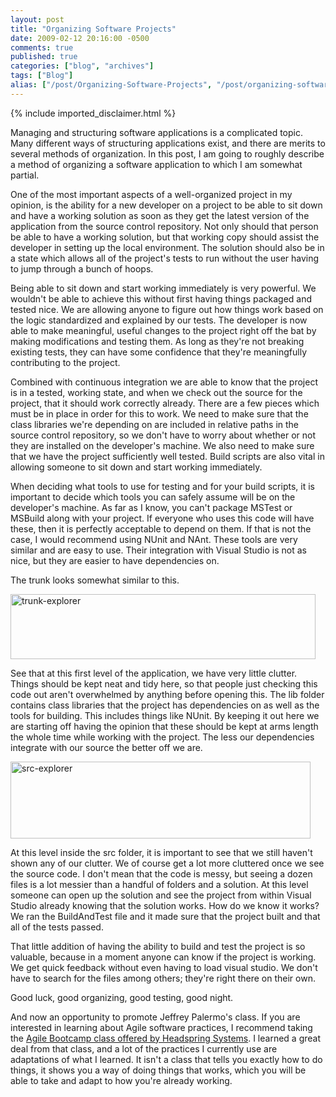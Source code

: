 ```yaml
---
layout: post
title: "Organizing Software Projects"
date: 2009-02-12 20:16:00 -0500
comments: true
published: true
categories: ["blog", "archives"]
tags: ["Blog"]
alias: ["/post/Organizing-Software-Projects", "/post/organizing-software-projects"]
---
```

<!-- more -->
{% include imported_disclaimer.html %}
<p>Managing and structuring software applications is a complicated topic. Many different ways of structuring applications exist, and there are merits to several methods of organization. In this post, I am going to roughly describe a method of organizing a software application to which I am somewhat partial.</p>
<p>One of the most important aspects of a well-organized project in my opinion, is the ability for a new developer on a project to be able to sit down and have a working solution as soon as they get the latest version of the application from the source control repository. Not only should that person be able to have a working solution, but that working copy should assist the developer in setting up the local environment. The solution should also be in a state which allows all of the project's tests to run without the user having to jump through a bunch of hoops.</p>
<p>Being able to sit down and start working immediately is very powerful. We wouldn't be able to achieve this without first having things packaged and tested nice. We are allowing anyone to figure out how things work based on the logic standardized and explained by our tests. The developer is now able to make meaningful, useful changes to the project right off the bat by making modifications and testing them. As long as they're not breaking existing tests, they can have some confidence that they're meaningfully contributing to the project.</p>
<p>Combined with continuous integration we are able to know that the project is in a tested, working state, and when we check out the source for the project, that it should work correctly already. There are a few pieces which must be in place in order for this to work. We need to make sure that the class libraries we're depending on are included in relative paths in the source control repository, so we don't have to worry about whether or not they are installed on the developer's machine. We also need to make sure that we have the project sufficiently well tested. Build scripts are also vital in allowing someone to sit down and start working immediately.</p>
<p>When deciding what tools to use for testing and for your build scripts, it is important to decide which tools you can safely assume will be on the developer's machine. As far as I know, you can't package MSTest or MSBuild along with your project. If everyone who uses this code will have these, then it is perfectly acceptable to depend on them. If that is not the case, I would recommend using NUnit and NAnt. These tools are very similar and are easy to use. Their integration with Visual Studio is not as nice, but they are easier to have dependencies on.</p>
<p>The trunk looks somewhat similar to this.</p>
<p><img style="border: 0px none ;" src="http://brendan.enrick.com/files/media/image/WindowsLiveWriter/OrganizingSoftwareProjects_133DB/trunk-explorer_3.jpg" border="0" alt="trunk-explorer" width="488" height="104"></p>
<p>See that at this first level of the application, we have very little clutter. Things should be kept neat and tidy here, so that people just checking this code out aren't overwhelmed by anything before opening this. The lib folder contains class libraries that the project has dependencies on as well as the tools for building. This includes things like NUnit. By keeping it out here we are starting off having the opinion that these should be kept at arms length the whole time while working with the project. The less our dependencies integrate with our source the better off we are.</p>
<p><img style="border: 0px none ;" src="http://brendan.enrick.com/files/media/image/WindowsLiveWriter/OrganizingSoftwareProjects_133DB/src-explorer_3.jpg" border="0" alt="src-explorer" width="480" height="123"></p>
<p>At this level inside the src folder, it is important to see that we still haven't shown any of our clutter. We of course get a lot more cluttered once we see the source code. I don't mean that the code is messy, but seeing a dozen files is a lot messier than a handful of folders and a solution. At this level someone can open up the solution and see the project from within Visual Studio already knowing that the solution works. How do we know it works? We ran the BuildAndTest file and it made sure that the project built and that all of the tests passed.</p>
<p>That little addition of having the ability to build and test the project is so valuable, because in a moment anyone can know if the project is working. We get quick feedback without even having to load visual studio. We don't have to search for the files among others; they're right there on their own.</p>
<p>Good luck, good organizing, good testing, good night.</p>
<p>And now an opportunity to promote Jeffrey Palermo's class. If you are interested in learning about Agile software practices, I recommend taking the <a href="http://www.headspringsystems.com/services/training/">Agile Bootcamp class offered by Headspring Systems</a>. I learned a great deal from that class, and a lot of the practices I currently use are adaptations of what I learned. It isn't a class that tells you exactly how to do things, it shows you a way of doing things that works, which you will be able to take and adapt to how you're already working.</p>
